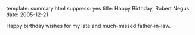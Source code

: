 template: summary.html
suppress: yes
title: Happy Birthday, Robert Negus
date: 2005-12-21

Happy birthday wishes for my late and much-missed father-in-law.

